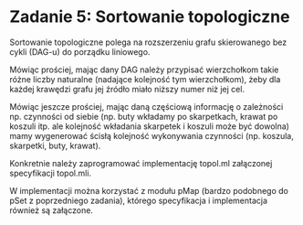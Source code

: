 # Zadanie 5: Sortowanie topologiczne
Sortowanie topologiczne polega na rozszerzeniu grafu skierowanego bez cykli (DAG-u) do porządku liniowego.

Mówiąc prościej, mając dany DAG należy przypisać wierzchołkom takie różne liczby naturalne (nadające kolejność tym wierzchołkom), żeby dla każdej krawędzi grafu jej źródło miało niższy numer niż jej cel.

Mówiąc jeszcze prościej, mając daną częściową informację o zależności np. czynności od siebie (np. buty wkładamy po skarpetkach, krawat po koszuli itp. ale kolejność wkładania skarpetek i koszuli może być dowolna) mamy wygenerować ścisłą kolejność wykonywania czynności (np. koszula, skarpetki, buty, krawat).

Konkretnie należy zaprogramować implementację topol.ml załączonej specyfikacji topol.mli.


W implementacji można korzystać z modułu pMap (bardzo podobnego do pSet z poprzedniego zadania), którego specyfikacja i implementacja również są załączone.
